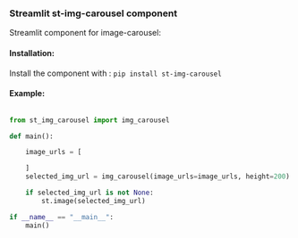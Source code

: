 ### Streamlit st-img-carousel component

Streamlit component for image-carousel:

#### Installation:

Install the component with : `pip install st-img-carousel`


#### Example:

```python

from st_img_carousel import img_carousel

def main():

    image_urls = [

    ]
    selected_img_url = img_carousel(image_urls=image_urls, height=200)

    if selected_img_url is not None:
        st.image(selected_img_url)

if __name__ == "__main__":
    main()
```

